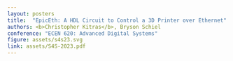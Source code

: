 ```yaml
---
layout: posters
title:  "EpicEth: A HDL Circuit to Control a 3D Printer over Ethernet"
authors: <b>Christopher Kitras</b>, Bryson Schiel
conference: "ECEN 620: Advanced Digital Systems"
figure: assets/s4s23.svg
link: assets/S4S-2023.pdf
---
```

